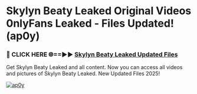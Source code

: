 # Skylyn Beaty Leaked Original Videos 0nlyFans Leaked - Files Updated! (ap0y)

<h3>🔴 CLICK HERE 🌐==►► <a href="https://tinyurl.com/4seja8ks" rel="nofollow">Skylyn Beaty Leaked Updated Files</a></h3>

Get Skylyn Beaty Leaked and all content. Now you can access all videos and pictures of Skylyn Beaty Leaked. New Updated Files 2025!

[![ap0y](https://i.imgur.com/EWjZXRe.gif)](https://tinyurl.com/4seja8ks)
